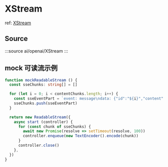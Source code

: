 # XStream

ref: [XStream](https://github.com/ant-design/x/blob/main/components/x-stream/index.ts)

## Source

:::source
ai/openai/XStream
:::

## mock 可读流示例

```ts
function mockReadableStream () {
  const sseChunks: string[] = []

  for (let i = 0; i < contentChunks.length; i++) {
    const sseEventPart = `event: message\ndata: {"id":"${i}","content":"${contentChunks[i]}"}\n\n`
    sseChunks.push(sseEventPart)
  }

  return new ReadableStream({
    async start (controller) {
      for (const chunk of sseChunks) {
        await new Promise(resolve => setTimeout(resolve, 100))
        controller.enqueue(new TextEncoder().encode(chunk))
      }
      controller.close()
    },
  })
}
```
